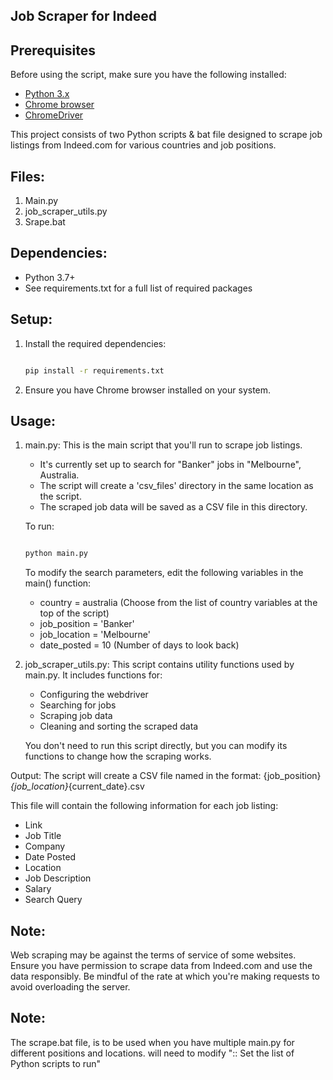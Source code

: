 ## Job Scraper for Indeed

## Prerequisites 
Before using the script, make sure you have the following installed:

- [Python 3.x](https://www.python.org/downloads/)
- [Chrome browser](https://www.google.com/chrome/)
- [ChromeDriver](https://chromedriver.chromium.org/downloads)

This project consists of two Python scripts & bat file designed to scrape job listings from Indeed.com for various countries and job positions.

## Files:
1. Main.py
2. job_scraper_utils.py
3. Srape.bat

## Dependencies:
- Python 3.7+
- See requirements.txt for a full list of required packages

## Setup:
1. Install the required dependencies:
   ```bash
   
   pip install -r requirements.txt
   
   ```
2. Ensure you have Chrome browser installed on your system.

## Usage:

1. main.py:
   This is the main script that you'll run to scrape job listings.

   - It's currently set up to search for "Banker" jobs in "Melbourne", Australia.
   - The script will create a 'csv_files' directory in the same location as the script.
   - The scraped job data will be saved as a CSV file in this directory.

   To run:
   ```bash
   
   python main.py

   ```
   
   To modify the search parameters, edit the following variables in the main() function:
   - country = australia  (Choose from the list of country variables at the top of the script)
   - job_position = 'Banker'
   - job_location = 'Melbourne'
   - date_posted = 10  (Number of days to look back)

2. job_scraper_utils.py:
   This script contains utility functions used by main.py. It includes functions for:
   - Configuring the webdriver
   - Searching for jobs
   - Scraping job data
   - Cleaning and sorting the scraped data

   You don't need to run this script directly, but you can modify its functions to change how the scraping works.

Output:
The script will create a CSV file named in the format:
{job_position}_{job_location}_{current_date}.csv

This file will contain the following information for each job listing:
- Link
- Job Title
- Company
- Date Posted
- Location
- Job Description
- Salary
- Search Query

## Note:
Web scraping may be against the terms of service of some websites. Ensure you have permission to scrape data from Indeed.com and use the data responsibly. Be mindful of the rate at which you're making requests to avoid overloading the server.

## Note:
The scrape.bat file, is to be used when you have multiple main.py for different positions and locations. will need to modify ":: Set the list of Python scripts to run"
